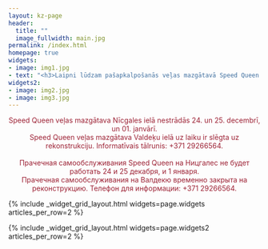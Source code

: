 ```yaml
---
layout: kz-page
header:
  title: ""
  image_fullwidth: main.jpg
permalink: /index.html
homepage: true
widgets:
- image: img1.jpg
- text: "<h3>Laipni lūdzam pašapkalpošanās veļas mazgātavā Speed Queen!</h3><br/>Pie mums var izmazgāt praktiski visu.<br/><h3>Приглашаем вас в прачечную самообслуживания Speed Queen!</h3><br/>У нас можно постирать практически все."
widgets2:
- image: img2.jpg
- image: img3.jpg
---
```

<center>
<p style="color:#9D2235">Speed Queen veļas mazgātava Nīcgales ielā nestrādās 24. un 25. decembrī, un 01. janvārī. <br/>
Speed Queen veļas mazgātava Valdeķu ielā uz laiku ir slēgta uz rekonstrukciju. Informatīvais tālrunis: +371 29266564. <br/>
<br/>
Прачечная самообслуживания Speed Queen на Ницгалес не будет работать 24 и 25 декабря, и 1 января.<br/>
Прачечная самообслуживания на Валдекю временно закрыта на реконструкцию. Телефон для информации: +371 29266564.
</p>
</center>

{% include _widget_grid_layout.html widgets=page.widgets articles_per_row=2 %}

{% include _widget_grid_layout.html widgets=page.widgets2 articles_per_row=2 %}

